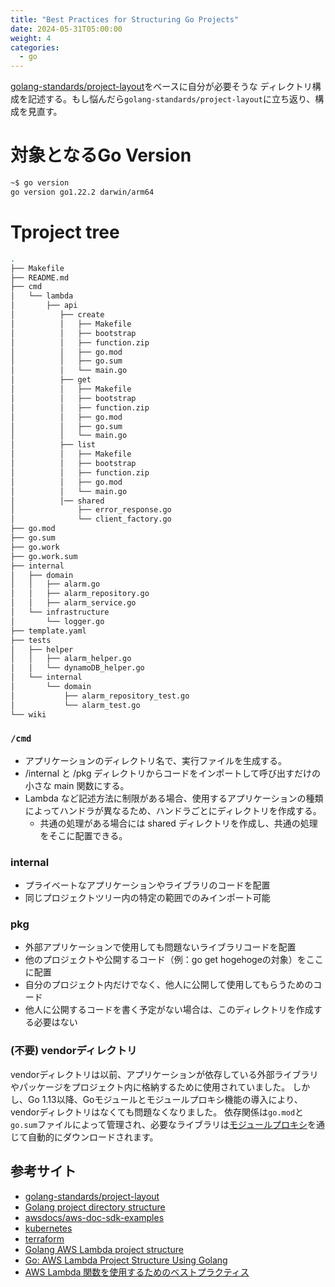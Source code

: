 ```yaml
---
title: "Best Practices for Structuring Go Projects"
date: 2024-05-31T05:00:00
weight: 4
categories:
  - go
---
```


[golang-standards/project-layout](https://github.com/golang-standards/project-layout/blob/master/README_ja.md)をベースに自分が必要そうな
ディレクトリ構成を記述する。もし悩んだら`golang-standards/project-layout`に立ち返り、構成を見直す。

# 対象となるGo Version

```bash
~$ go version
go version go1.22.2 darwin/arm64
```

# Tproject tree

```bash
.
├── Makefile
├── README.md
├── cmd
│   └── lambda
│       ├── api
│          ├── create
│          │   ├── Makefile
│          │   ├── bootstrap
│          │   ├── function.zip
│          │   ├── go.mod
│          │   ├── go.sum
│          │   └── main.go
│          ├── get
│          │   ├── Makefile
│          │   ├── bootstrap
│          │   ├── function.zip
│          │   ├── go.mod
│          │   ├── go.sum
│          │   └── main.go
│          ├── list
│          │   ├── Makefile
│          │   ├── bootstrap
│          │   ├── function.zip
│          │   ├── go.mod
│          │   └── main.go
│          │── shared
│              ├── error_response.go
│              └── client_factory.go
├── go.mod
├── go.sum
├── go.work
├── go.work.sum
├── internal
│   ├── domain
│   │   ├── alarm.go
│   │   ├── alarm_repository.go
│   │   ├── alarm_service.go
│   └── infrastructure
│       └── logger.go
├── template.yaml
├── tests
│   ├── helper
│   │   ├── alarm_helper.go
│   │   └── dynamoDB_helper.go
│   └── internal
│       └── domain
│           ├── alarm_repository_test.go
│           └── alarm_test.go
└── wiki
```

### `/cmd`

- アプリケーションのディレクトリ名で、実行ファイルを生成する。
- /internal と /pkg ディレクトリからコードをインポートして呼び出すだけの小さな main 関数にする。
- Lambda など記述方法に制限がある場合、使用するアプリケーションの種類によってハンドラが異なるため、ハンドラごとにディレクトリを作成する。
  - 共通の処理がある場合には shared ディレクトリを作成し、共通の処理をそこに配置できる。

### internal

- プライベートなアプリケーションやライブラリのコードを配置
- 同じプロジェクトツリー内の特定の範囲でのみインポート可能

### pkg

- 外部アプリケーションで使用しても問題ないライブラリコードを配置
- 他のプロジェクトや公開するコード（例：go get hogehogeの対象）をここに配置
- 自分のプロジェクト内だけでなく、他人に公開して使用してもらうためのコード
- 他人に公開するコードを書く予定がない場合は、このディレクトリを作成する必要はない

### (不要) vendorディレクトリ

vendorディレクトリは以前、アプリケーションが依存している外部ライブラリやパッケージをプロジェクト内に格納するために使用されていました。
しかし、Go 1.13以降、Goモジュールとモジュールプロキシ機能の導入により、vendorディレクトリはなくても問題なくなりました。
依存関係は`go.mod`と`go.sum`ファイルによって管理され、必要なライブラリは[モジュールプロキシ](https://proxy.golang.org)を通じて自動的にダウンロードされます。

## 参考サイト

- [golang-standards/project-layout](https://github.com/golang-standards/project-layout/blob/master/README_ja.md)
- [Golang project directory structure](https://stackoverflow.com/questions/46646559/golang-project-directory-structure)
- [awsdocs/aws-doc-sdk-examples](https://github.com/awsdocs/aws-doc-sdk-examples/tree/main/gov2)
- [kubernetes](https://github.com/kubernetes/kubernetes)
- [terraform](https://github.com/hashicorp/terraform)
- [Golang AWS Lambda project structure](https://how.wtf/golang-aws-lambda-project-structure.html)
- [Go: AWS Lambda Project Structure Using Golang](https://medium.com/dm03514-tech-blog/go-aws-lambda-project-structure-using-golang-98b6c0a5339d)
- [AWS Lambda 関数を使用するためのベストプラクティス](https://docs.aws.amazon.com/ja_jp/lambda/latest/dg/best-practices.html)

